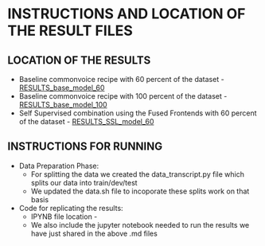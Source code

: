 # INSTRUCTIONS AND LOCATION OF THE RESULT FILES

## LOCATION OF THE RESULTS

 - Baseline commonvoice recipe with 60 percent of the dataset - [RESULTS_base_model_60](https://github.com/sidharthkathpal/espnet/blob/master/egs2/tedx_spanish/asr1/RESULTS_base_model_60.md)
 - Baseline commonvoice recipe with 100 percent of the dataset - [RESULTS_base_model_100](https://github.com/sidharthkathpal/espnet/blob/master/egs2/tedx_spanish/asr1/RESULTS_base_model_100.md)
 - Self Supervised combination using the Fused Frontends with 60 percent of the dataset - [RESULTS_SSL_model_60](https://github.com/sidharthkathpal/espnet/blob/master/egs2/tedx_spanish/asr1/RESULTS_SSL_model_60.md)

## INSTRUCTIONS FOR RUNNING

- Data Preparation Phase:
  - For splitting the data we created the data_transcript.py file which splits our data into train/dev/test
  - We updated the data.sh file to incoporate these splits work on that basis
- Code for replicating the results:
  - IPYNB file location - 
  - We also include the jupyter notebook needed to run the results we have just shared in the above .md files
